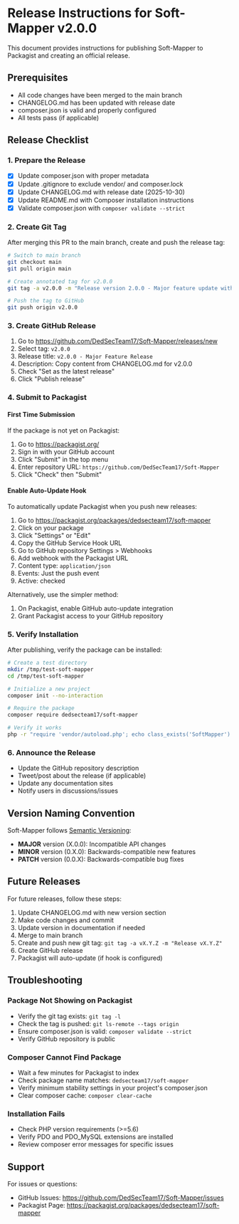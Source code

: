 # Release Instructions for Soft-Mapper v2.0.0

This document provides instructions for publishing Soft-Mapper to Packagist and creating an official release.

## Prerequisites

- All code changes have been merged to the main branch
- CHANGELOG.md has been updated with release date
- composer.json is valid and properly configured
- All tests pass (if applicable)

## Release Checklist

### 1. Prepare the Release

- [x] Update composer.json with proper metadata
- [x] Update .gitignore to exclude vendor/ and composer.lock
- [x] Update CHANGELOG.md with release date (2025-10-30)
- [x] Update README.md with Composer installation instructions
- [x] Validate composer.json with `composer validate --strict`

### 2. Create Git Tag

After merging this PR to the main branch, create and push the release tag:

```bash
# Switch to main branch
git checkout main
git pull origin main

# Create annotated tag for v2.0.0
git tag -a v2.0.0 -m "Release version 2.0.0 - Major feature update with ORM relationships"

# Push the tag to GitHub
git push origin v2.0.0
```

### 3. Create GitHub Release

1. Go to https://github.com/DedSecTeam17/Soft-Mapper/releases/new
2. Select tag: `v2.0.0`
3. Release title: `v2.0.0 - Major Feature Release`
4. Description: Copy content from CHANGELOG.md for v2.0.0
5. Check "Set as the latest release"
6. Click "Publish release"

### 4. Submit to Packagist

#### First Time Submission

If the package is not yet on Packagist:

1. Go to https://packagist.org/
2. Sign in with your GitHub account
3. Click "Submit" in the top menu
4. Enter repository URL: `https://github.com/DedSecTeam17/Soft-Mapper`
5. Click "Check" then "Submit"

#### Enable Auto-Update Hook

To automatically update Packagist when you push new releases:

1. Go to https://packagist.org/packages/dedsecteam17/soft-mapper
2. Click on your package
3. Click "Settings" or "Edit"
4. Copy the GitHub Service Hook URL
5. Go to GitHub repository Settings > Webhooks
6. Add webhook with the Packagist URL
7. Content type: `application/json`
8. Events: Just the push event
9. Active: checked

Alternatively, use the simpler method:
1. On Packagist, enable GitHub auto-update integration
2. Grant Packagist access to your GitHub repository

### 5. Verify Installation

After publishing, verify the package can be installed:

```bash
# Create a test directory
mkdir /tmp/test-soft-mapper
cd /tmp/test-soft-mapper

# Initialize a new project
composer init --no-interaction

# Require the package
composer require dedsecteam17/soft-mapper

# Verify it works
php -r "require 'vendor/autoload.php'; echo class_exists('SoftMapper') ? 'Success!' : 'Failed!';"
```

### 6. Announce the Release

- Update the GitHub repository description
- Tweet/post about the release (if applicable)
- Update any documentation sites
- Notify users in discussions/issues

## Version Naming Convention

Soft-Mapper follows [Semantic Versioning](https://semver.org/):

- **MAJOR** version (X.0.0): Incompatible API changes
- **MINOR** version (0.X.0): Backwards-compatible new features
- **PATCH** version (0.0.X): Backwards-compatible bug fixes

## Future Releases

For future releases, follow these steps:

1. Update CHANGELOG.md with new version section
2. Make code changes and commit
3. Update version in documentation if needed
4. Merge to main branch
5. Create and push new git tag: `git tag -a vX.Y.Z -m "Release vX.Y.Z"`
6. Create GitHub release
7. Packagist will auto-update (if hook is configured)

## Troubleshooting

### Package Not Showing on Packagist

- Verify the git tag exists: `git tag -l`
- Check the tag is pushed: `git ls-remote --tags origin`
- Ensure composer.json is valid: `composer validate --strict`
- Verify GitHub repository is public

### Composer Cannot Find Package

- Wait a few minutes for Packagist to index
- Check package name matches: `dedsecteam17/soft-mapper`
- Verify minimum stability settings in your project's composer.json
- Clear composer cache: `composer clear-cache`

### Installation Fails

- Check PHP version requirements (>=5.6)
- Verify PDO and PDO_MySQL extensions are installed
- Review composer error messages for specific issues

## Support

For issues or questions:
- GitHub Issues: https://github.com/DedSecTeam17/Soft-Mapper/issues
- Packagist Page: https://packagist.org/packages/dedsecteam17/soft-mapper
